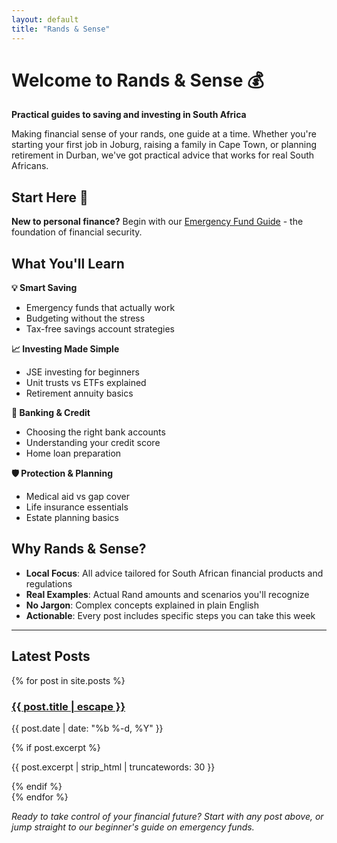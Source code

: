 ```yaml
---
layout: default
title: "Rands & Sense"
---
```


# Welcome to Rands & Sense 💰

**Practical guides to saving and investing in South Africa**

Making financial sense of your rands, one guide at a time. Whether you're starting your first job in Joburg, raising a family in Cape Town, or planning retirement in Durban, we've got practical advice that works for real South Africans.

## Start Here 🚀

<div class="highlight-box">
<strong>New to personal finance?</strong> Begin with our <a href="/2025/07/15/emergency-fund-guide.html">Emergency Fund Guide</a> - the foundation of financial security.
</div>

## What You'll Learn

**💡 Smart Saving**
- Emergency funds that actually work
- Budgeting without the stress
- Tax-free savings account strategies

**📈 Investing Made Simple**
- JSE investing for beginners
- Unit trusts vs ETFs explained
- Retirement annuity basics

**🏦 Banking & Credit**
- Choosing the right bank accounts
- Understanding your credit score
- Home loan preparation

**🛡️ Protection & Planning**
- Medical aid vs gap cover
- Life insurance essentials
- Estate planning basics

## Why Rands & Sense?

- **Local Focus**: All advice tailored for South African financial products and regulations
- **Real Examples**: Actual Rand amounts and scenarios you'll recognize
- **No Jargon**: Complex concepts explained in plain English
- **Actionable**: Every post includes specific steps you can take this week

---

## Latest Posts

<div class="post-list">
{% for post in site.posts %}
  <article class="post-preview">
    <h3><a href="{{ post.url | relative_url }}">{{ post.title | escape }}</a></h3>
    <p class="post-meta">{{ post.date | date: "%b %-d, %Y" }}</p>
    {% if post.excerpt %}
      <p>{{ post.excerpt | strip_html | truncatewords: 30 }}</p>
    {% endif %}
  </article>
{% endfor %}
</div>

*Ready to take control of your financial future? Start with any post above, or jump straight to our beginner's guide on emergency funds.* 